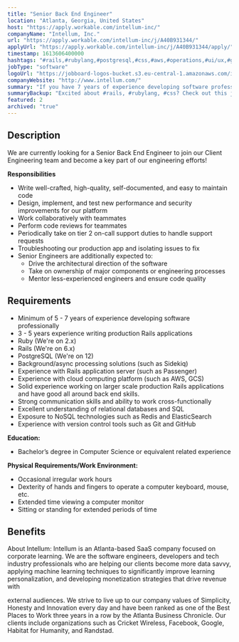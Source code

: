 ```yaml
---
title: "Senior Back End Engineer"
location: "Atlanta, Georgia, United States"
host: "https://apply.workable.com/intellum-inc/"
companyName: "Intellum, Inc."
url: "https://apply.workable.com/intellum-inc/j/A40B931344/"
applyUrl: "https://apply.workable.com/intellum-inc/j/A40B931344/apply/"
timestamp: 1613606400000
hashtags: "#rails,#rubylang,#postgresql,#css,#aws,#operations,#ui/ux,#git,#management,#redis"
jobType: "software"
logoUrl: "https://jobboard-logos-bucket.s3.eu-central-1.amazonaws.com/intellum-inc-"
companyWebsite: "http://www.intellum.com/"
summary: "If you have 7 years of experience developing software professionally, Intellum is looking for someone with your knowledge."
summaryBackup: "Excited about #rails, #rubylang, #css? Check out this job post!"
featured: 2
archived: "true"
---
```


## Description

We are currently looking for a Senior Back End Engineer to join our Client Engineering team and become a key part of our engineering efforts!

**Responsibilities**

*   Write well-crafted, high-quality, self-documented, and easy to maintain code
*   Design, implement, and test new performance and security improvements for our platform
*   Work collaboratively with teammates
*   Perform code reviews for teammates
*   Periodically take on tier 2 on-call support duties to handle support requests
*   Troubleshooting our production app and isolating issues to fix
*   Senior Engineers are additionally expected to:
    *   Drive the architectural direction of the software
    *   Take on ownership of major components or engineering processes
    *   Mentor less-experienced engineers and ensure code quality

## Requirements

*   Minimum of 5 - 7 years of experience developing software professionally
*   3 - 5 years experience writing production Rails applications
*   Ruby (We're on 2.x)
*   Rails (We're on 6.x)
*   PostgreSQL (We're on 12)
*   Background/async processing solutions (such as Sidekiq)
*   Experience with Rails application server (such as Passenger)
*   Experience with cloud computing platform (such as AWS, GCS)
*   Solid experience working on larger scale production Rails applications and have good all around back end skills.
*   Strong communication skills and ability to work cross-functionally
*   Excellent understanding of relational databases and SQL
*   Exposure to NoSQL technologies such as Redis and ElasticSearch
*   Experience with version control tools such as Git and GitHub

**Education:**

*   Bachelor’s degree in Computer Science or equivalent related experience

**Physical Requirements/Work Environment:**

*   Occasional irregular work hours
*   Dexterity of hands and fingers to operate a computer keyboard, mouse, etc.
*   Extended time viewing a computer monitor
*   Sitting or standing for extended periods of time

## Benefits

About Intellum: Intellum is an Atlanta-based SaaS company focused on corporate learning. We are the software engineers, developers and tech industry professionals who are helping our clients become more data savvy, applying machine learning techniques to significantly improve learning personalization, and developing monetization strategies that drive revenue with

external audiences. We strive to live up to our company values of Simplicity, Honesty and Innovation every day and have been ranked as one of the Best Places to Work three years in a row by the Atlanta Business Chronicle. Our clients include organizations such as Cricket Wireless, Facebook, Google, Habitat for Humanity, and Randstad.
